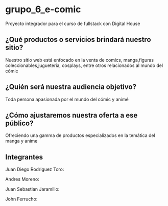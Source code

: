 # grupo_6_e-comic
Proyecto integrador para el curso de fullstack con Digital House

## ¿Qué productos o servicios brindará nuestro sitio?
Nuestro sitio web está enfocado en la venta de comics, manga,figuras coleccionables,juguetería, cosplays, entre otros relacionados al mundo del cómic

## ¿Quién será nuestra audiencia objetivo?
Toda persona apasionada por el mundo del cómic y animé

## ¿Cómo ajustaremos nuestra oferta a ese público?
Ofreciendo una gamma de productos especializados en la temática del manga y anime

## Integrantes

Juan Diego Rodriguez Toro: 

Andres Moreno:

Juan Sebastian Jaramillo:

John Ferrucho:

